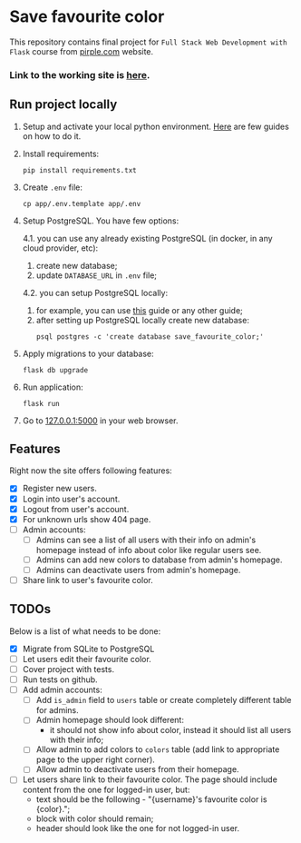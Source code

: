# Save favourite color

This repository contains final project for `Full Stack Web Development with Flask` course from [pirple.com](https://www.pirple.com/) website.

### Link to the working site is [here](https://save-favourite-color-viu5s.ondigitalocean.app/).

## Run project locally

1. Setup and activate your local python environment. [Here](https://www.digitalocean.com/community/tutorial_series/how-to-install-and-set-up-a-local-programming-environment-for-python-3) are few guides on how to do it.
2. Install requirements:
   ```shell 
   pip install requirements.txt
   ```
3. Create `.env` file:
   ```shell 
   cp app/.env.template app/.env
   ```
4. Setup PostgreSQL. You have few options:

    4.1. you can use any already existing PostgreSQL (in docker, in any cloud provider, etc):
      1. create new database;
      2. update `DATABASE_URL` in `.env` file;

    4.2. you can setup PostgreSQL locally:
      1. for example, you can use [this](https://www.sqlshack.com/setting-up-a-postgresql-database-on-mac/) guide or any other guide;
      2. after setting up PostgreSQL locally create new database:
         ```shell 
         psql postgres -c 'create database save_favourite_color;'
         ```
6. Apply migrations to your database:
   ```shell 
   flask db upgrade
   ```
7. Run application:
   ```shell 
   flask run
   ```
8. Go to [127.0.0.1:5000](http://127.0.0.1:5000) in your web browser.

## Features

Right now the site offers following features:
- [x] Register new users.
- [x] Login into user's account.
- [x] Logout from user's account.
- [x] For unknown urls show 404 page.
- [ ] Admin accounts:
  - [ ] Admins can see a list of all users with their info on admin's homepage instead of info about color like regular users see.
  - [ ] Admins can add new colors to database from admin's homepage.
  - [ ] Admins can deactivate users from admin's homepage.
- [ ] Share link to user's favourite color.

## TODOs

Below is a list of what needs to be done:
- [x] Migrate from SQLite to PostgreSQL
- [ ] Let users edit their favourite color.
- [ ] Cover project with tests.
- [ ] Run tests on github.
- [ ] Add admin accounts:
  - [ ] Add `is_admin` field to `users` table or create completely different table for admins.
  - [ ] Admin homepage should look different:
    - it should not show info about color, instead it should list all users with their info;
  - [ ] Allow admin to add colors to `colors` table (add link to appropriate page to the upper right corner).
  - [ ] Allow admin to deactivate users from their homepage.
- [ ] Let users share link to their favourite color. The page should include content from the one for logged-in user, but:
  - text should be the following - "{username}'s favourite color is {color}.";
  - block with color should remain;
  - header should look like the one for not logged-in user.
